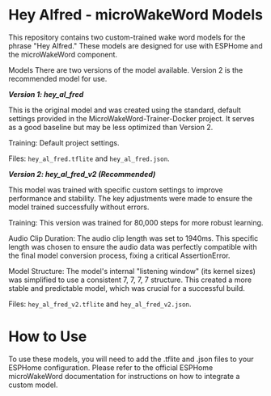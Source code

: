 # Hey Alfred - microWakeWord Models

This repository contains two custom-trained wake word models for the phrase "Hey Alfred." These models are designed for use with ESPHome and the microWakeWord component.

Models
There are two versions of the model available. Version 2 is the recommended model for use.

***Version 1: hey_al_fred***

This is the original model and was created using the standard, default settings provided in the MicroWakeWord-Trainer-Docker project. It serves as a good baseline but may be less optimized than Version 2.

Training: Default project settings.

Files: `hey_al_fred.tflite` and `hey_al_fred.json`.

***Version 2: hey_al_fred_v2 (Recommended)***

This model was trained with specific custom settings to improve performance and stability. The key adjustments were made to ensure the model trained successfully without errors.

Training: This version was trained for 80,000 steps for more robust learning.

Audio Clip Duration: The audio clip length was set to 1940ms. This specific length was chosen to ensure the audio data was perfectly compatible with the final model conversion process, fixing a critical AssertionError.

Model Structure: The model's internal "listening window" (its kernel sizes) was simplified to use a consistent 7, 7, 7, 7 structure. This created a more stable and predictable model, which was crucial for a successful build.

Files: `hey_al_fred_v2.tflite` and `hey_al_fred_v2.json`.

# How to Use

To use these models, you will need to add the .tflite and .json files to your ESPHome configuration. Please refer to the official ESPHome microWakeWord documentation for instructions on how to integrate a custom model.
